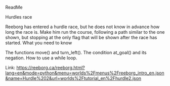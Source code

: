 ReadMe

Hurdles race

Reeborg has entered a hurdle race, but he does not know in advance how long the race is. Make him run the course, following a path similar to the one shown, but stopping at the only flag that will be shown after the race has started.
What you need to know

The functions move() and turn_left().
The condition at_goal() and its negation.
How to use a while loop.

Link: https://reeborg.ca/reeborg.html?lang=en&mode=python&menu=worlds%2Fmenus%2Freeborg_intro_en.json&name=Hurdle%202&url=worlds%2Ftutorial_en%2Fhurdle2.json